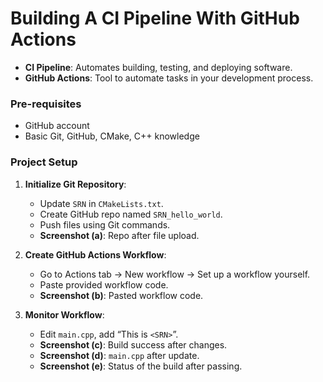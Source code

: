 # Building A CI Pipeline With GitHub Actions

- **CI Pipeline**: Automates building, testing, and deploying software.
- **GitHub Actions**: Tool to automate tasks in your development process.

### **Pre-requisites**
- GitHub account
- Basic Git, GitHub, CMake, C++ knowledge

### **Project Setup**
1. **Initialize Git Repository**:
   - Update `SRN` in `CMakeLists.txt`.
   - Create GitHub repo named `SRN_hello_world`.
   - Push files using Git commands.
   - **Screenshot (a)**: Repo after file upload.

2. **Create GitHub Actions Workflow**:
   - Go to Actions tab -> New workflow -> Set up a workflow yourself.
   - Paste provided workflow code.
   - **Screenshot (b)**: Pasted workflow code.

3. **Monitor Workflow**:
   - Edit `main.cpp`, add “This is `<SRN>`”.
   - **Screenshot (c)**: Build success after changes.
   - **Screenshot (d)**: `main.cpp` after update.
   - **Screenshot (e)**: Status of the build after passing.
